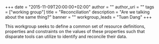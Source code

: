 +++
date = "2015-11-09T20:00:00+02:00"
author = ""
author_uri = ""
tags = ["working group"]
title = "Reconciliation"
description = "Are we talking about the same thing?"
banner = ""
workgroup_leads = "Tuan Dang"
+++

This workgroup seeks to define a common set of resource definitions, properties and constraints on the values of these properties such that disparate tools can utilize to identify and reconcile their data.